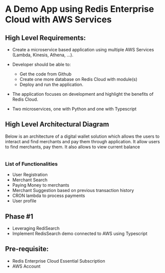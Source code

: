 # A Demo App using Redis Enterprise Cloud with AWS Services


## High Level Requirements:

- Create a microservice based application using multiple AWS Services (Lambda, Kinesis, Athena, ...).
- Developer should be able to:

   - Get the code from Github
   - Create one more database on Redis Cloud with module(s)
   - Deploy and run the application.

- The application focuses on development and highlight the benefits of Redis Cloud.
- Two microservices, one with Python and one with Typescript

## High Level Architectural Diagram

Below is an architecture of a digital wallet solution which allows the users to interact and find merchants and pay them
through application. It allow users to find merchants, pay them. It also allows to view current balance


<div style="text-align:center">
   <img data-src="/docs/assets/images/png/architecture-diagram.png" class="img-fluid  rounded shadowed lazy"/>
</div>


### List of Functionalities

-  User Registration
-  Merchant Search
-  Paying Money to merchants
-  Merchant Suggestion based on previous transaction history
-  CRON lambda to process payments
-  User profile

## Phase #1

- Leveraging RediSearch
- Implement RedisSearch demo connected to AWS using Typescript 

<tbd>

## Pre-requisite:

- Redis Enterprise Cloud Essential Subscription
- AWS Account
